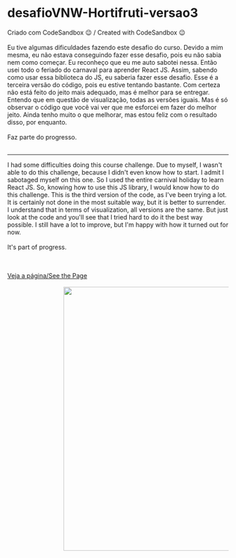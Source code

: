 # desafioVNW-Hortifruti-versao3
Criado com CodeSandbox 😉 / Created with CodeSandbox 😉
<br/>
<br/>
Eu tive algumas dificuldades fazendo este desafio do curso.
Devido a mim mesma, eu não estava conseguindo fazer esse desafio, pois eu não sabia nem como começar.
Eu reconheço que eu me auto sabotei nessa.
Então usei todo o feriado do carnaval para aprender React JS. 
Assim, sabendo como usar essa biblioteca do JS, eu saberia fazer esse desafio.
Esse é a terceira versão do código, pois eu estive tentando bastante.
Com certeza não está feito do jeito mais adequado, mas é melhor para se entregar.
Entendo que em questão de visualização, todas as versões iguais.
Mas é só observar o código que você vai ver que me esforcei em fazer do melhor jeito. 
Ainda tenho muito o que melhorar, mas estou feliz com o resultado disso, por enquanto.
<br/>
<br/>
Faz parte do progresso.
<br/>
<br/>

----------------------------------------------------------------------------------------------------------------------------
I had some difficulties doing this course challenge.
Due to myself, I wasn't able to do this challenge, because I didn't even know how to start.
I admit I sabotaged myself on this one.
So I used the entire carnival holiday to learn React JS.
So, knowing how to use this JS library, I would know how to do this challenge.
This is the third version of the code, as I've been trying a lot.
It is certainly not done in the most suitable way, but it is better to surrender.
I understand that in terms of visualization, all versions are the same.
But just look at the code and you'll see that I tried hard to do it the best way possible.
I still have a lot to improve, but I'm happy with how it turned out for now.
<br/>
<br/>
It's part of progress.

<br/>
<br/>
<a href="https://m06brn.csb.app/" target="_blank">Veja a página/See the Page</a>

<br/>
<br/>
<div class="" style="padding-left: 8rem;">
        <img alt="" src="https://14hp17.csb.app/fruti.jpg" width="600" />
      </div>
